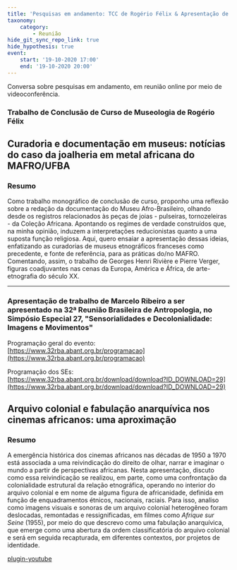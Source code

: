 ```yaml
---
title: 'Pesquisas em andamento: TCC de Rogério Félix & Apresentação de trabalho de Marcelo Ribeiro'
taxonomy:
    category:
        - Reunião
hide_git_sync_repo_link: true
hide_hypothesis: true
event:
    start: '19-10-2020 17:00'
    end: '19-10-2020 20:00'
---
```


Conversa sobre pesquisas em andamento, em reunião online por meio de videoconferência.

### Trabalho de Conclusão de Curso de Museologia de Rogério Félix

## Curadoria e documentação em museus: notícias do caso da joalheria em metal africana do MAFRO/UFBA

### Resumo

Como trabalho monográfico de conclusão de curso, proponho uma reflexão sobre a redação da documentação do Museu Afro-Brasileiro, olhando desde os registros relacionados às peças de joias - pulseiras, tornozeleiras - da Coleção Africana. Apontando os regimes de verdade construídos que, na minha opinião, induzem a interpretações reducionistas quanto a uma suposta função religiosa. Aqui, quero ensaiar a apresentação dessas ideias, enfatizando as curadorias de museus etnográficos franceses como precedente, e fonte de referência, para as práticas do/no MAFRO. Comentando, assim, o trabalho de Georges Henri Rivière e Pierre Verger, figuras coadjuvantes nas cenas da Europa, América e África, de arte-etnografia do século XX.

---

### Apresentação de trabalho de Marcelo Ribeiro a ser apresentado na 32ª Reunião Brasileira de Antropologia, no Simpósio Especial 27, "Sensorialidades e Decolonialidade: Imagens e Movimentos"

Programação geral do evento: [https://www.32rba.abant.org.br/programacao](https://www.32rba.abant.org.br/programacao)

Programação dos SEs: [https://www.32rba.abant.org.br/download/download?ID_DOWNLOAD=29](https://www.32rba.abant.org.br/download/download?ID_DOWNLOAD=29)

## Arquivo colonial e fabulação anarquívica nos cinemas africanos: uma aproximação

### Resumo

A emergência histórica dos cinemas africanos nas décadas de 1950 a 1970 está associada a uma reivindicação do direito de olhar, narrar e imaginar o mundo a partir de perspectivas africanas. Nesta apresentação, discuto como essa reivindicação se realizou, em parte, como uma confrontação da colonialidade estrutural da relação etnográfica, operando no interior do arquivo colonial e em nome de alguma figura de africanidade, definida em função de enquadramentos étnicos, nacionais, raciais. Para isso, analiso como imagens visuais e sonoras de um arquivo colonial heterogêneo foram deslocadas, remontadas e ressignificadas, em filmes como *Afrique sur Seine* (1955), por meio do que descrevo como uma fabulação anarquívica, que emerge como uma abertura da ordem classificatória do arquivo colonial e será em seguida recapturada, em diferentes contextos, por projetos de identidade.

[plugin-youtube](https://www.youtube.com/watch?v=Uhwi8o-86BI)